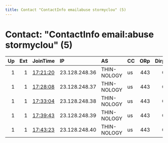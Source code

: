 ```yaml
---
title: Contact "ContactInfo emailabuse stormyclou" (5)
---
```


# Contact: "ContactInfo email:abuse stormyclou" (5)

|   Up |   Ext | JoinTime                                                                                              | IP            | AS          | CC   |   ORp |   Dirp | OS    | Version   | Nickname    |   eFamMembers |
|-----:|------:|:------------------------------------------------------------------------------------------------------|:--------------|:------------|:-----|------:|-------:|:------|:----------|:------------|--------------:|
|    1 |     1 | [17:21:20](https://nusenu.github.io/OrNetStats/w/relay/D4093BC416ECB98C4FE24BE4A04AD618BF4CEB70.html) | 23.128.248.36 | THIN-NOLOGY | us   |   443 |      0 | Linux | 0.4.7.13  | StormyCloud |             1 |
|    1 |     1 | [17:28:08](https://nusenu.github.io/OrNetStats/w/relay/9DD8E853E3263FF0C3D9844D019003101B708739.html) | 23.128.248.37 | THIN-NOLOGY | us   |   443 |      0 | Linux | 0.4.7.13  | StormyCloud |             1 |
|    1 |     1 | [17:33:04](https://nusenu.github.io/OrNetStats/w/relay/D99D21B3C58EF6047A26611C79B13A4AC4C52417.html) | 23.128.248.38 | THIN-NOLOGY | us   |   443 |      0 | Linux | 0.4.7.13  | StormyCloud |             1 |
|    1 |     1 | [17:39:43](https://nusenu.github.io/OrNetStats/w/relay/4F6FCD23C30D52822B28D342D152DB0033AF9B5D.html) | 23.128.248.39 | THIN-NOLOGY | us   |   443 |      0 | Linux | 0.4.7.13  | StormyCloud |             1 |
|    1 |     1 | [17:43:23](https://nusenu.github.io/OrNetStats/w/relay/BB17B6C8F051ACFAB71ED584275A208A1957DCF6.html) | 23.128.248.40 | THIN-NOLOGY | us   |   443 |      0 | Linux | 0.4.7.13  | StormyCloud |             1 |
